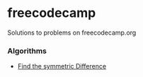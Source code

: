 # freecodecamp
Solutions to problems on freecodecamp.org

### Algorithms

* [Find the symmetric Difference](https://learn.freecodecamp.org/coding-interview-prep/algorithms/find-the-symmetric-difference)
